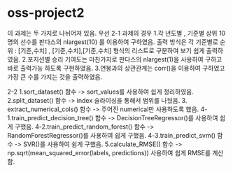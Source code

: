 # oss-project2

이 과제는 두 가지로 나뉘어져 있음.
우선 2-1 과제의 경우 
1.각 년도별 , 기준별 상위 10명의 선수를 판다스의 nlargest(10) 를 이용하여 구하였음.
출력 방식은 각 기준별로 순위 : [기준,수치] , [기준,수치],[기준,수치] 형식의 리스트로 구분하여 보기 쉽게 출력하였음.
2.포지션별 승리 기여도는 마찬가지로 판다스의   nlargest(1)을 사용하여 구하고 바로 출력가능 하도록 구현하였음.
3.연봉과의 상관관계는 corr()을 이용하여 구하였고 가장 큰 수를 가지는 것을 출력하였음.


2-2
1.sort_dataset() 함수 -> sort_values를 사용하여 쉽게 정리하였음.
2.split_dataset() 함수 -> index 슬라이싱을 통해서 범위를 나눴음.
3. extract_numerical_cols() 함수 -> 주어진 numerical만 사용하도록 했음.
4-1.train_predict_decision_tree() 함수 -> DecisionTreeRegressor()를 사용하여 쉽게 구했음.
4-2.train_predict_random_forest() 함수 -> RandomForestRegressor()를 사용하여 쉽게 구했음.
4-3.train_predict_svm() 함수 -> SVR()를 사용하여 쉽게 구했음.
5.calculate_RMSE() 함수 -> np.sqrt(mean_squared_error(labels, predictions)) 사용하여 쉽게 RMSE를 계산함.
